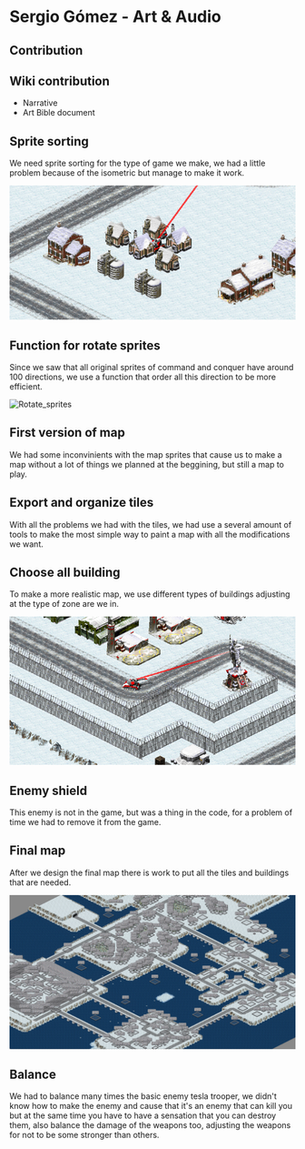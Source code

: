 ﻿# Sergio Gómez - Art & Audio
## Contribution
 
## Wiki contribution
 
* Narrative
* Art Bible document
 
## Sprite sorting
We need sprite sorting for the type of game we make, we had a little problem because of the isometric but manage to make it work.

![Sprite_sorting](https://github.com/gamificalostudio/Tankerfield/blob/master/docs/Sergio_Contributions_docs/sprite_sorting.PNG)

## Function for rotate sprites
Since we saw that all original sprites of command and conquer have around 100 directions, we use a function that order all this direction to be more efficient.
 
![Rotate_sprites](https://github.com/gamificalostudio/Tankerfield/blob/master/docs/Sergio_Contributions_docs/rotate_sprites.gif)

## First version of map
We had some inconvinients with the map sprites that cause us to make a map without a lot of things we planned at the beggining, but still a map to play.
 
## Export and organize tiles
With all the problems we had with the tiles, we had use a several amount of tools to make the most simple way to paint a map with all the modifications we want.
 
## Choose all building
To make a more realistic map, we use different types of buildings adjusting at the type of zone are we in.
 
![Buildings](https://github.com/gamificalostudio/Tankerfield/blob/master/docs/Sergio_Contributions_docs/buildings.PNG)
 
## Enemy shield
This enemy is not in the game, but was a thing in the code, for a problem of time we had to remove it from the game.
 
## Final map
After we design the final map there is work to put all the tiles and buildings that are needed.

![Final_map](https://github.com/gamificalostudio/Tankerfield/blob/master/docs/Sergio_Contributions_docs/map.PNG)
 
## Balance
We had to balance many times the basic enemy tesla trooper, we didn't know how to make the enemy and cause that it's an enemy that can kill you but at the same time you have to have a sensation that you can destroy them, also balance the damage of the weapons too, adjusting the weapons for not to be some stronger than others.

